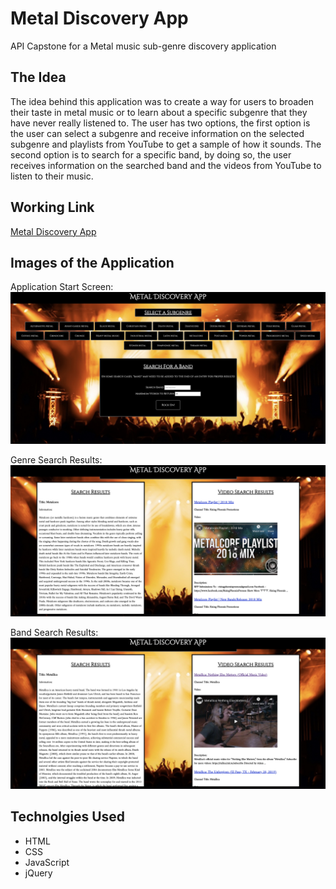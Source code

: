 # Metal Discovery App

API Capstone for a Metal music sub-genre discovery application

## The Idea

The idea behind this application was to create a way for users to broaden their taste in metal music or to learn about a
specific subgenre that they have never really listened to. The user has two options, the first option is the user can select 
a subgenre and receive information on the selected subgenre and playlists from YouTube to get a sample of how it sounds. 
The second option is to search for a specific band, by doing so, the user receives information on the searched band and the 
videos from YouTube to listen to their music. 

## Working Link

[Metal Discovery App](https://tylerfreebs.github.io/metal-api-capstone/)

## Images of the Application

Application Start Screen:
![Application Start Screen](screenshots/app-start-screen2.jpg)

Genre Search Results:
![Genre Search Results](screenshots/genre-select-results2.jpg)

Band Search Results:
![Genre Search Results](screenshots/band-search-results2.jpg)

## Technolgies Used

* HTML
* CSS
* JavaScript
* jQuery
